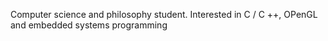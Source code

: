 Computer science and philosophy student. Interested in C / C ++, OPenGL and embedded systems programming

